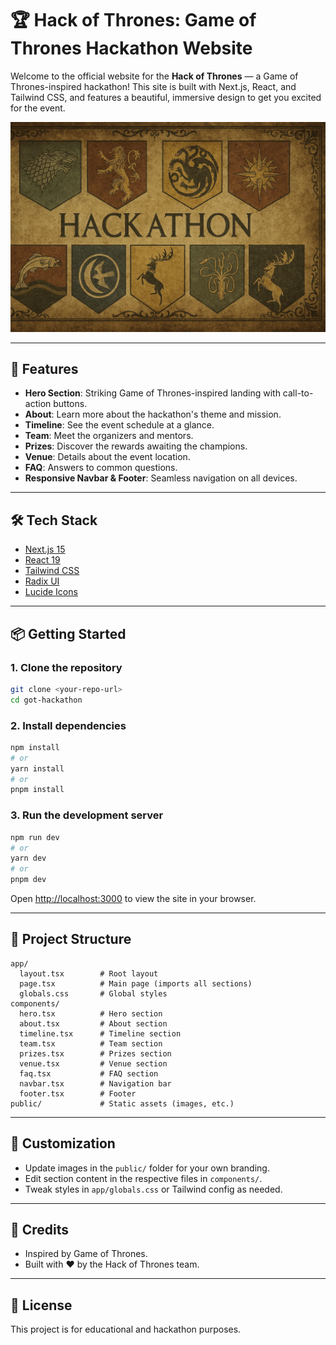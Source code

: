 # 🏆 Hack of Thrones: Game of Thrones Hackathon Website

Welcome to the official website for the **Hack of Thrones** — a Game of Thrones-inspired hackathon! This site is built with Next.js, React, and Tailwind CSS, and features a beautiful, immersive design to get you excited for the event.

![Hack of Thrones Banner](public/hackofthrones.jpg)

---

## 🚀 Features

- **Hero Section**: Striking Game of Thrones-inspired landing with call-to-action buttons.
- **About**: Learn more about the hackathon's theme and mission.
- **Timeline**: See the event schedule at a glance.
- **Team**: Meet the organizers and mentors.
- **Prizes**: Discover the rewards awaiting the champions.
- **Venue**: Details about the event location.
- **FAQ**: Answers to common questions.
- **Responsive Navbar & Footer**: Seamless navigation on all devices.

---

## 🛠️ Tech Stack

- [Next.js 15](https://nextjs.org/)
- [React 19](https://react.dev/)
- [Tailwind CSS](https://tailwindcss.com/)
- [Radix UI](https://www.radix-ui.com/)
- [Lucide Icons](https://lucide.dev/)

---

## 📦 Getting Started

### 1. Clone the repository
```bash
git clone <your-repo-url>
cd got-hackathon
```

### 2. Install dependencies
```bash
npm install
# or
yarn install
# or
pnpm install
```

### 3. Run the development server
```bash
npm run dev
# or
yarn dev
# or
pnpm dev
```

Open [http://localhost:3000](http://localhost:3000) to view the site in your browser.

---

## 📁 Project Structure

```
app/
  layout.tsx        # Root layout
  page.tsx          # Main page (imports all sections)
  globals.css       # Global styles
components/
  hero.tsx          # Hero section
  about.tsx         # About section
  timeline.tsx      # Timeline section
  team.tsx          # Team section
  prizes.tsx        # Prizes section
  venue.tsx         # Venue section
  faq.tsx           # FAQ section
  navbar.tsx        # Navigation bar
  footer.tsx        # Footer
public/             # Static assets (images, etc.)
```

---

## 🎨 Customization
- Update images in the `public/` folder for your own branding.
- Edit section content in the respective files in `components/`.
- Tweak styles in `app/globals.css` or Tailwind config as needed.

---

## 🤝 Credits
- Inspired by Game of Thrones.
- Built with ❤️ by the Hack of Thrones team.

---

## 📄 License
This project is for educational and hackathon purposes. 